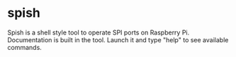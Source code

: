 spish
=====

Spish is a shell style tool to operate SPI ports on Raspberry Pi.
Documentation is built in the tool.  Launch it and type "help" to see available commands.
